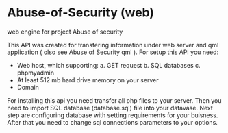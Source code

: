# Abuse-of-Security (web)
web engine for project Abuse of security

This API was created for transfering information under web server and qml application ( olso see Abuse of Security qml ).
For setup this API you need:
* Web host, which supporting:
  a. GET request
  b. SQL databases
  c. phpmyadmin
* At least 512 mb hard drive memory on your server
* Domain

For installing this api you need transfer all php files to your server.
Then you need to import SQL database (database.sql) file into your datavase.
Next step are configuring database with setting requirements for your buisness.
After that you need to change sql connections parameters to your options.
